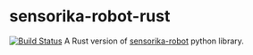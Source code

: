 # sensorika-robot-rust
[![Build Status](https://travis-ci.org/sensorika/sensorika-robot-rust.svg?branch=develop)](https://travis-ci.org/sensorika/sensorika-robot-rust)
A Rust version of [sensorika-robot](https://github.com/kkirsanov/sensorika-robot) python library.
